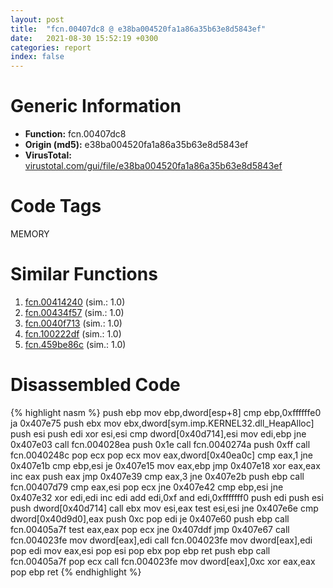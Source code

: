 ```yaml
---
layout: post
title:  "fcn.00407dc8 @ e38ba004520fa1a86a35b63e8d5843ef"
date:   2021-08-30 15:52:19 +0300
categories: report
index: false
---
```


# Generic Information
- **Function:** fcn.00407dc8
- **Origin (md5):** e38ba004520fa1a86a35b63e8d5843ef
- **VirusTotal:** [virustotal.com/gui/file/e38ba004520fa1a86a35b63e8d5843ef][virustotal_ref]

# Code Tags
<span class="tag" id="MEMORY">MEMORY</span>


# Similar Functions

1. [fcn.00414240][similar_1_ref] (sim.: 1.0)
2. [fcn.00434f57][similar_2_ref] (sim.: 1.0)
3. [fcn.0040f713][similar_3_ref] (sim.: 1.0)
4. [fcn.100222df][similar_4_ref] (sim.: 1.0)
5. [fcn.459be86c][similar_5_ref] (sim.: 1.0)


# Disassembled Code

{% highlight nasm %}
push ebp
mov ebp,dword[esp+8]
cmp ebp,0xffffffe0
ja 0x407e75
push ebx
mov ebx,dword[sym.imp.KERNEL32.dll_HeapAlloc]
push esi
push edi
xor esi,esi
cmp dword[0x40d714],esi
mov edi,ebp
jne 0x407e03
call fcn.004028ea
push 0x1e
call fcn.0040274a
push 0xff
call fcn.0040248c
pop ecx
pop ecx
mov eax,dword[0x40ea0c]
cmp eax,1
jne 0x407e1b
cmp ebp,esi
je 0x407e15
mov eax,ebp
jmp 0x407e18
xor eax,eax
inc eax
push eax
jmp 0x407e39
cmp eax,3
jne 0x407e2b
push ebp
call fcn.00407d79
cmp eax,esi
pop ecx
jne 0x407e42
cmp ebp,esi
jne 0x407e32
xor edi,edi
inc edi
add edi,0xf
and edi,0xfffffff0
push edi
push esi
push dword[0x40d714]
call ebx
mov esi,eax
test esi,esi
jne 0x407e6e
cmp dword[0x40d9d0],eax
push 0xc
pop edi
je 0x407e60
push ebp
call fcn.00405a7f
test eax,eax
pop ecx
jne 0x407ddf
jmp 0x407e67
call fcn.004023fe
mov dword[eax],edi
call fcn.004023fe
mov dword[eax],edi
pop edi
mov eax,esi
pop esi
pop ebx
pop ebp
ret
push ebp
call fcn.00405a7f
pop ecx
call fcn.004023fe
mov dword[eax],0xc
xor eax,eax
pop ebp
ret
{% endhighlight %}


[similar_1_ref]: /report/fcn.00414240@de21a548b66aa6c0b17491b6a31e14fa
[similar_2_ref]: /report/fcn.00434f57@7b00dd8f2abf54a73bfb09681334ff78
[similar_3_ref]: /report/fcn.0040f713@6a695c8c50dfc99993406e2740c7c273
[similar_4_ref]: /report/fcn.100222df@481b545f5c18f2fce1caac67ddc419e8
[similar_5_ref]: /report/fcn.459be86c@284c9c9722cef7520dddfe58806fd72f
[virustotal_ref]: https://www.virustotal.com/gui/file/e38ba004520fa1a86a35b63e8d5843ef